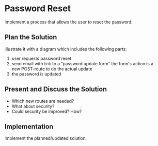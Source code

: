 # Password Reset

Implement a process that allows the user to reset the password.

## Plan the Solution
Illustrate it with a diagram which includes the following parts:
1. user requests password reset
2. send email with link to a "password update form"
   the form's action is a new POST-route to do the actual update
3. the password is updated

## Present and Discuss the Solution
- Which new routes are needed?
- What about security?
- Could security be improved? How?

## Implementation
Implement the planned/updated solution.

